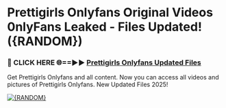# Prettigirls Onlyfans Original Videos 0nlyFans Leaked - Files Updated! ({RANDOM})

<h3>🔴 CLICK HERE 🌐==►► <a href="https://betterlinks.top/A2PfLJ" rel="nofollow">Prettigirls Onlyfans Updated Files</a></h3>

Get Prettigirls Onlyfans and all content. Now you can access all videos and pictures of Prettigirls Onlyfans. New Updated Files 2025!

[![{RANDOM}](https://i.imgur.com/ppqm5kG.gif)](https://betterlinks.top/A2PfLJ)
